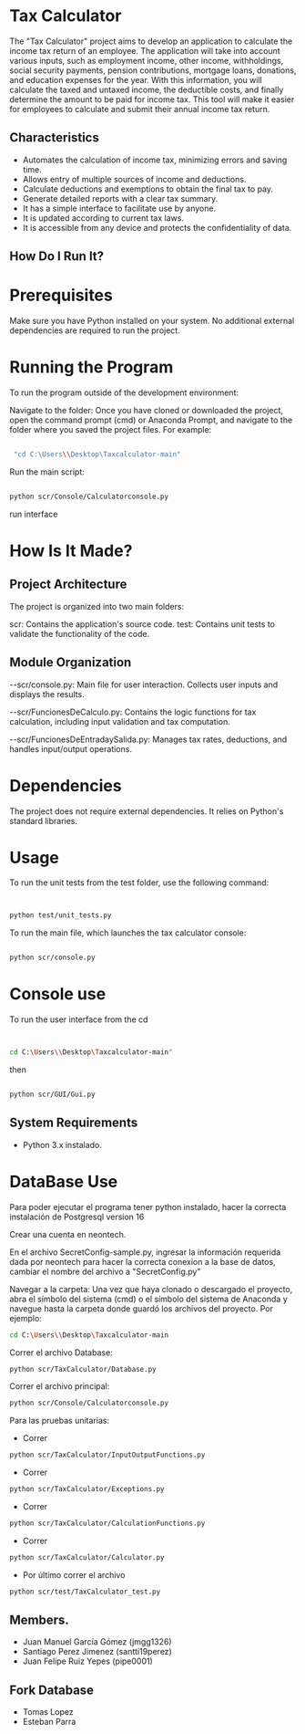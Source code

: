 # Tax Calculator
The "Tax Calculator" project aims to develop an application to calculate the income tax return of an employee. The application will take into account various inputs, such as employment income, other income, withholdings, social security payments, pension contributions, mortgage loans, donations, and education expenses for the year. With this information, you will calculate the taxed and untaxed income, the deductible costs, and finally determine the amount to be paid for income tax. This tool will make it easier for employees to calculate and submit their annual income tax return.

## Characteristics

- Automates the calculation of income tax, minimizing errors and saving time.
- Allows entry of multiple sources of income and deductions.
- Calculate deductions and exemptions to obtain the final tax to pay.
- Generate detailed reports with a clear tax summary.
- It has a simple interface to facilitate use by anyone.
- It is updated according to current tax laws.
- It is accessible from any device and protects the confidentiality of data.

 ## How Do I Run It?
 # Prerequisites
Make sure you have Python installed on your system. No additional external dependencies are required to run the project.

 # Running the Program
To run the program outside of the development environment:

Navigate to the folder: Once you have cloned or downloaded the project, open the command prompt (cmd) or Anaconda Prompt, and navigate to the folder where you saved the project files. For example:

```bash

 "cd C:\Users\\Desktop\Taxcalculator-main"

````


Run the main script:

```bash

python scr/Console/Calculatorconsole.py

```

run interface

# How Is It Made?
 ## Project Architecture
The project is organized into two main folders:

scr: Contains the application's source code.
test: Contains unit tests to validate the functionality of the code.

## Module Organization
--scr/console.py: Main file for user interaction. Collects user inputs and displays the results.


--scr/FuncionesDeCalculo.py: Contains the logic functions for tax calculation, including input validation and tax computation.


--scr/FuncionesDeEntradaySalida.py: Manages tax rates, deductions, and handles input/output operations.
# Dependencies
The project does not require external dependencies. It relies on Python's standard libraries.

# Usage
To run the unit tests from the test folder, use the following command:

```bash


python test/unit_tests.py

```

To run the main file, which launches the tax calculator console:

```bash

python scr/console.py

```

# Console use
To run the user interface from the cd

```bash


cd C:\Users\\Desktop\Taxcalculator-main"
```

then

```bash

python scr/GUI/Gui.py

```

## System Requirements

- Python 3.x instalado.

# DataBase Use 
Para poder ejecutar el programa tener python instalado, hacer la correcta instalación de Postgresql version 16

Crear una cuenta en neontech.

En el archivo SecretConfig-sample.py, ingresar la información requerida dada por neontech para hacer la correcta conexion a la base de datos, cambiar el nombre del archivo a "SecretConfig.py"

Navegar a la carpeta: Una vez que haya clonado o descargado el proyecto, abra el símbolo del sistema (cmd) o el símbolo del sistema de Anaconda y navegue hasta la carpeta donde guardó los archivos del proyecto. Por ejemplo:

```bash
cd C:\Users\\Desktop\Taxcalculator-main
```

Correr el archivo Database:

```bash
python scr/TaxCalculator/Database.py
```

Correr el archivo principal:

```bash
python scr/Console/Calculatorconsole.py  
```

Para las pruebas unitarias:

- Correr

```bash
python scr/TaxCalculator/InputOutputFunctions.py
```
- Correr

```bash
python scr/TaxCalculator/Exceptions.py
```

- Correr

```bash
python scr/TaxCalculator/CalculationFunctions.py
```

- Correr

```bash
python scr/TaxCalculator/Calculator.py
```

- Por último correr el archivo

```bash
python scr/test/TaxCalculator_test.py
```

## Members.

- Juan Manuel García Gómez (jmgg1326)
- Santiago Perez Jimenez (santti19perez)
- Juan Felipe Ruiz Yepes (pipe0001)

## Fork Database
- Tomas Lopez
- Esteban Parra
